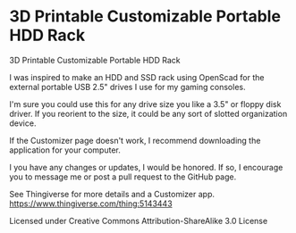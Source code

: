 # 3D Printable Customizable Portable HDD Rack
 3D Printable Customizable Portable HDD Rack


I was inspired to make an HDD and SSD rack using OpenScad for the external portable USB 2.5" drives I use for my gaming consoles.

I'm sure you could use this for any drive size you like a 3.5" or floppy disk driver.
If you reorient to the size, it could be any sort of slotted organization device.

If the Customizer page doesn't work, I recommend downloading the application for your computer.

I you have any changes or updates, I would be honored. If so, I encourage you to message me or post a pull request to the GitHub page.


See Thingiverse for more details and a Customizer app.
https://www.thingiverse.com/thing:5143443


Licensed under Creative Commons Attribution-ShareAlike 3.0 License
